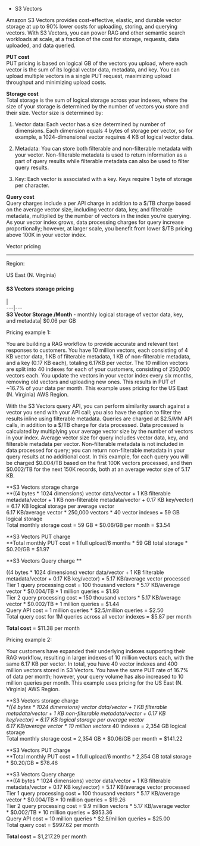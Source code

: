 * S3 Vectors 

Amazon S3 Vectors provides cost-effective, elastic, and durable vector storage
at up to 90% lower costs for uploading, storing, and querying vectors. With S3
Vectors, you can power RAG and other semantic search workloads at scale, at a
fraction of the cost for storage, requests, data uploaded, and data queried.

**PUT cost**  
PUT pricing is based on logical GB of the vectors you upload, where each
vector is the sum of its logical vector data, metadata, and key. You can
upload multiple vectors in a single PUT request, maximizing upload throughput
and minimizing upload costs.

**Storage cost**  
Total storage is the sum of logical storage across your indexes, where the
size of your storage is determined by the number of vectors you store and
their size.  Vector size is determined by:

1) Vector data: Each vector has a size determined by number of dimensions.
Each dimension equals 4 bytes of storage per vector, so for example, a
1024-dimensional vector requires 4 KB of logical vector data.

2) Metadata: You can store both filterable and non-filterable metadata with
your vector. Non-filterable metadata is used to return information as a part
of query results while filterable metadata can also be used to filter query
results.

3) Key: Each vector is associated with a key. Keys require 1 byte of storage
per character.

**Query cost**  
Query charges include a per API charge in addition to a $/TB charge based on
the average vector size, including vector data, key, and filterable metadata,
multiplied by the number of vectors in the index you’re querying. As your
vector index grows, data processing charges for query increase proportionally;
however, at larger scale, you benefit from lower $/TB pricing above 100K  in
your vector index.

Vector pricing

* * *

Region:

US East (N. Virginia)

#### **S3 Vectors storage pricing**

|  
---|---  
**S3 Vector Storage /Month** \- monthly logical storage of vector data, key,
and metadata| $0.06 per GB  
  
Pricing example 1:

You are building a RAG workflow to provide accurate and relevant text
responses to customers. You have 10 million vectors, each consisting of 4 KB
vector data, 1 KB of filterable metadata, 1 KB of non-filterable metadata, and
a key (0.17 KB each), totaling 6.17KB per vector. The 10 million vectors are
split into 40 indexes for each of your customers, consisting of 250,000
vectors each. You update the vectors in your vector index every six months,
removing old vectors and uploading new ones. This results in PUT of ~16.7% of
your data per month. This example uses pricing for the US East (N. Virginia)
AWS Region.

With the S3 Vectors query API, you can perform similarity search against a
vector you send with your API call; you also have the option to filter the
results inline using filterable metadata. Queries are charged at $2.5/MM API
calls, in addition to a $/TB charge for data processed. Data processed is
calculated by multiplying your average vector size by the number of vectors in
your index. Average vector size for query includes vector data, key, and
filterable metadata per vector. Non-filterable metadata is not included in
data processed for query; you can return non-filterable metadata in your query
results at no additional cost. In this example, for each query you will be
charged $0.004/TB based on the first 100K vectors processed, and then
$0.002/TB for the next 150K records, both at an average vector size of 5.17
KB.

**S3 Vectors storage charge  
**((4 bytes * 1024 dimensions) vector data/vector + 1 KB filterable
metadata/vector + 1 KB non-filterable metadata/vector + 0.17 KB key/vector) =
6.17 KB logical storage per average vector  
6.17 KB/average vector * 250,000 vectors * 40 vector indexes = 59 GB logical
storage  
Total monthly storage cost = 59 GB * $0.06/GB per month = $3.54

**S3 Vectors PUT charge  
**Total monthly PUT cost = 1 full upload/6 months * 59 GB total storage *
$0.20/GB = $1.97

**S3 Vectors Query charge  **

((4 bytes * 1024 dimensions) vector data/vector + 1 KB filterable
metadata/vector + 0.17 KB key/vector) = 5.17 KB/average vector processed  
Tier 1 query processing cost = 100 thousand vectors * 5.17 KB/average vector *
$0.004/TB * 1 million queries = $1.93  
Tier 2 query processing cost = 150 thousand vectors * 5.17 KB/average vector *
$0.002/TB * 1 million queries = $1.44  
Query API cost = 1 million queries * $2.5/million queries = $2.50  
Total query cost for 1M queries across all vector indexes = $5.87 per month

**Total cost**  = $11.38 per month

Pricing example 2:

Your customers have expanded their underlying indexes supporting their RAG
workflow, resulting in larger indexes of 10 million vectors each, with the
same 6.17 KB per vector.  In total, you have 40 vector indexes and 400 million
vectors stored in S3 Vectors. You have the same PUT rate of 16.7% of data per
month; however, your query volume has also increased to 10 million queries per
month. This example uses pricing for the US East (N. Virginia) AWS Region.

**S3 Vectors storage charge  
**((4 bytes * 1024 dimensions) vector data/vector + 1 KB filterable
metadata/vector + 1 KB non-filterable metadata/vector + 0.17 KB key/vector) =
6.17 KB logical storage per average vector  
6.17 KB/average vector * 10 million vectors* 40 indexes = 2,354 GB logical
storage  
Total monthly storage cost = 2,354 GB * $0.06/GB per month = $141.22

**S3 Vectors PUT charge  
**Total monthly PUT cost = 1 full upload/6 months * 2,354 GB total storage *
$0.20/GB = $78.46

**S3 Vectors Query charge  
**((4 bytes * 1024 dimensions) vector data/vector + 1 KB filterable
metadata/vector + 0.17 KB key/vector) = 5.17 KB/average vector processed  
Tier 1 query processing cost = 100 thousand vectors * 5.17 KB/average vector *
$0.004/TB * 10 million queries = $19.26  
Tier 2 query processing cost = 9.9 million vectors * 5.17 KB/average vector *
$0.002/TB * 10 million queries = $953.36  
Query API cost = 10 million queries * $2.5/million queries = $25.00  
Total query cost = $997.62 per month

**Total cost**  = $1,217.29 per month

